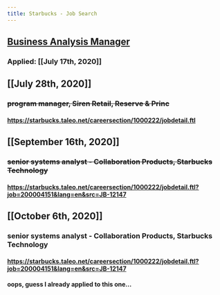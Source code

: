 ```yaml
---
title: Starbucks - Job Search
---
```


## [Business Analysis Manager](https://starbucks.taleo.net/careersection/careersection/1000222/jobdetail.ftl)
### Applied: [[July 17th, 2020]]

## [[July 28th, 2020]]
### ~~program manager, Siren Retail, Reserve & Princ~~
#### https://starbucks.taleo.net/careersection/1000222/jobdetail.ftl

## [[September 16th, 2020]]
### ~~senior systems analyst - Collaboration Products, Starbucks Technology~~
#### https://starbucks.taleo.net/careersection/1000222/jobdetail.ftl?job=200004151&lang=en&src=JB-12147

## [[October 6th, 2020]]
### senior systems analyst - Collaboration Products, Starbucks Technology 
#### https://starbucks.taleo.net/careersection/1000222/jobdetail.ftl?job=200004151&lang=en&src=JB-12147

#### oops, guess I already applied to this one...
